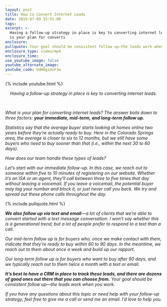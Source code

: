 ```yaml
---
layout: post
title: How to Convert Internet Leads
date: 2019-07-09 15:51:00
tags:
excerpt: >-
  Having a follow-up strategy in place is key to converting internet leads. What
  is your plan for converti
enclosure:
pullquote: Your goal should be consistent follow up—the leads work when you work.
enclosure_type: video/mp4
enclosure_time:
use_youtube_image: false
youtube_alternate_image:
youtube_code: UdH6giUvF3w
---
```


{% include youtube.html %}

<center><em>Having a follow-up strategy in place is key to converting internet leads.</em></center>

&nbsp;

*What is your plan for converting internet leads? The answer boils down to three factors: **your immediate, mid-term, and long-term follow up.&nbsp;***

*Statistics say that the average buyer starts looking at homes online two years before they’re actually ready to buy. Here in the Colorado Springs area, the average is closer to six to 12 months, but we still have some buyers who need to buy sooner than that (i.e., within the next 30 to 60 days).*

*How does our team handle these types of leads?*

*Let’s start with our immediate follow-up. In this case, we reach out to someone within five to 10 minutes of registering on our website. Whether it’s an ISA or an agent, they’ll call between three to five times that day without leaving a voicemail. If you leave a voicemail, the potential buyer may tag your number and block it, or just never call you back. We try and spread out these phone calls throughout the day.*

{% include pullquote.html %}

***We also follow up via text and email**—a lot of clients that we’re able to convert started with a text message conversation. I won’t say whether this is a generational trend, but a lot of people prefer to respond to a text than a call.*

*Our mid-term follow up is for buyers who, once we make contact with them, indicate that they’re ready to buy within 60 to 90 days. In the meantime, we reach out to them about once a week and build up our rapport.*

*Our long-term follow up is for buyers who want to buy after 90 days, and we typically reach out to them twice a month with a text or email.*

***It’s best to have a CRM in place to track these leads, and there are dozens of good ones out there that you can choose from.** Your goal should be consistent follow up—the leads work when you work.*

*If you have any questions about this topic or need help with your follow-up strategy, feel free to give me a call or send me an email. I’d love to help you.*